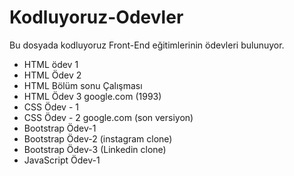 # Kodluyoruz-Odevler
Bu dosyada kodluyoruz Front-End eğitimlerinin ödevleri bulunuyor. 

* HTML ödev 1
* HTML Ödev 2
* HTML Bölüm sonu Çalışması 
* HTML Ödev 3 google.com (1993)
* CSS Ödev - 1 
* CSS Ödev - 2 google.com (son versiyon)
* Bootstrap Ödev-1 
* Bootstrap Ödev-2 (instagram clone)
* Bootstrap Ödev-3 (Linkedin clone)
* JavaScript Ödev-1 